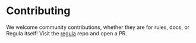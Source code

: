 # Contributing

We welcome community contributions, whether they are for rules, docs, or Regula itself! Visit the [regula](https://github.com/fugue/regula) repo and open a PR.